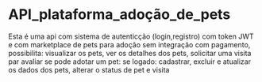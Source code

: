 # API_plataforma_adoção_de_pets
Esta é uma api com sistema de autenticção (login,registro) com token JWT e com marketplace de pets para adoção sem integração com pagamento, possibilita: visualizar os pets, ver os detalhes dos pets, solicitar uma visita par avaliar se pode adotar um pet: se logado: cadastrar, excluir e atualizar os dados dos pets, alterar o status de pet e visita
